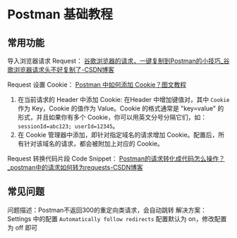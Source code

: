 # Postman 基础教程

## 常用功能

导入浏览器请求 Request：
[谷歌浏览器的请求，一键复制到Postman的小技巧\_谷歌浏览器请求头不好复制了-CSDN博客](https://blog.csdn.net/woshiyigerenlaide/article/details/103068885)

Request 设置 Cookie：
[Postman 中如何添加 Cookie？图文教程](https://apifox.com/apiskills/how-to-add-cookies-to-postman/)
1. 在当前请求的 Header 中添加 Cookie: 在Header 中增加键值对，其中 `Cookie` 作为 Key，Cookie 的值作为 Value。Cookie 的格式通常是 "key=value" 的形式，并且如果你有多个 Cookie，你可以用英文分号分隔它们，如：`sessionId=abc123; userId=12345`。
2. 在 Cookie 管理器中添加，即针对指定域名的请求增加 Cookie。配置后，所有针对该域名的请求，都会被附加上对应的 Cookie。

Request 转换代码片段 Code Snippet：
[Postman的请求转化成代码怎么操作？\_postman中的请求如何转为requests-CSDN博客](https://blog.csdn.net/qq_34972627/article/details/123686299)

## 常见问题

问题描述：Postman不返回300的重定向类请求，会自动跳转
解决方案：Settings 中的配置 `Automatically follow redirects` 配置默认为 on，修改配置为 off 即可